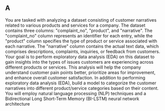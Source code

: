 ## A

You are tasked with analyzing a dataset consisting of customer narratives related to various products and services
for a company. The dataset contains three columns: "complaint_no", "product", and "narrative". The "complaint_no"
column represents an identifier for each entry, while the "product" column specifies the type of product or service
associated with each narrative. The "narrative" column contains the actual text data, which comprises descriptions,
complaints, inquiries, or feedback from customers.
Your goal is to perform exploratory data analysis (EDA) on this dataset to gain insights into the types of issues
customers are experiencing across different products or services. This analysis will help the company understand
customer pain points better, prioritize areas for improvement, and enhance overall customer satisfaction. In addition
to performing exploratory data analysis (EDA), build a model to categorize the customer narratives into different
product/service categories based on their content. You will employ natural language processing (NLP) techniques
and a Bidirectional Long Short-Term Memory (BI-LSTM) neural network architecture
